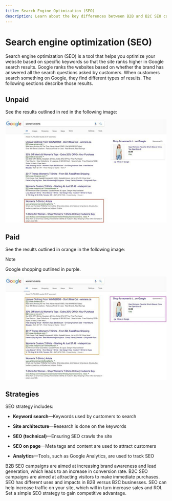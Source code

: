 ```yaml
---
title: Search Engine Optimization (SEO)
description: Learn about the key differences between B2B and B2C SEO campaigns.
---
```


# Search engine optimization (SEO)

Search engine optimization (SEO) is a tool that helps you optimize your website based on specific keywords so that the site ranks higher in Google search results. Google ranks the websites based on whether the brand has answered all the search questions asked by customers. When customers search something on Google, they find different types of results. The following sections describe those results.

## Unpaid

See the results outlined in red in the following image:

![Unpaid SEO Google search results](../../assets/playbooks/seo-unpaid.png)

## Paid

See the results outlined in orange in the following image:

>[!NOTE]
>
>Google shopping outlined in purple.

![Paid SEO Google search results](../../assets/playbooks/seo-paid.png)

## Strategies

SEO strategy includes:

- **Keyword search**—Keywords used by customers to search

- **Site architecture**—Research is done on the keywords

- **SEO (technical)**—Ensuring SEO crawls the site

- **SEO on page**—Meta tags and content are used to attract customers

- **Analytics**—Tools, such as Google Analytics, are used to track SEO

B2B SEO campaigns are aimed at increasing brand awareness and lead generation, which leads to an increase in conversion rate. B2C SEO campaigns are aimed at attracting visitors to make immediate purchases. SEO has different uses and impacts in B2B versus B2C businesses. SEO can help increase traffic on your site, which will in turn increase sales and ROI. Set a simple SEO strategy to gain competitive advantage.
